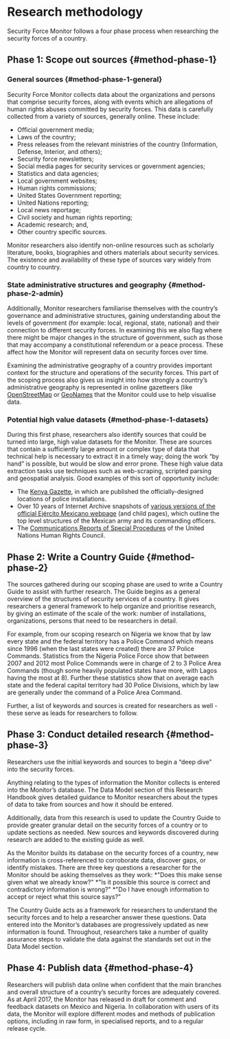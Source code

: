 # Research methodology

Security Force Monitor follows a four phase process when researching the security forces of a country.

## Phase 1: Scope out sources {#method-phase-1}

### General sources {#method-phase-1-general}
Security Force Monitor collects data about the organizations and persons that comprise security forces, along with events which are allegations of human rights abuses committed by security forces. This data is carefully collected from a variety of sources,  generally online. These include:

 * Official government media; 
 * Laws of the country;
 * Press releases from the relevant ministries of the country (Information, Defense, Interior, and others);
 * Security force newsletters;
 * Social media pages for security services or government agencies;
 * Statistics and data agencies;
 * Local government websites;
 * Human rights commissions;
 * United States Government reporting;
 * United Nations reporting;
 * Local news reportage;
 * Civil society and human rights reporting;
 * Academic research; and,
 * Other country specific sources.

Monitor researchers also identify non-online resources such as scholarly literature, books, biographies and others materials about security services. The existence and availability of these type of sources vary widely from country to country.

### State administrative structures and geography {#method-phase-2-admin}

Additionally, Monitor researchers familiarise themselves with the country’s governance and administrative structures, gaining understanding about the levels of government (for example: local, regional, state, national) and their connection to different security forces. In examining this we also flag where there might be major changes in the structure of government, such as those that may accompany a constitutional referendum or a peace process. These affect how the Monitor will represent data on security forces over time. 

Examining the administrative geography of a country provides important context for the structure and operations of the security forces. This part of the scoping process also gives us insight into how strongly a country’s administrative geography is represented in online gazetteers (like [OpenStreetMap](https://nominatim.openstreetmap.org/) or [GeoNames](https://www.geonames.org) that the Monitor could use to help visualise data.

### Potential high value datasets {#method-phase-1-datasets}

During this first phase, researchers also identify sources that could be turned into large, high value datasets for the Monitor. These are sources that contain a sufficiently large amount or complex type of data that technical help is necessary to extract it in a timely way; doing the work “by hand” is possible, but would be slow and error prone. These high value data extraction tasks use techniques such as web-scraping, scripted parsing and geospatial analysis. Good examples of this sort of opportunity include:

 * The [Kenya Gazette](http://kenyalaw.org/kenya-gazette/), in which are published the officially-designed locations of police installations. 
 * Over 10 years of Internet Archive snapshots of [various versions of the official Ejército Mexicano webpage](https://web.archive.org/web/20050908175401/http://www.sedena.gob.mx/ejercito/comandancias/index.html) (and child pages), which outline the top level structures of the Mexican army and its commanding officers. 
 * The [Communications Reports of Special Procedures](http://www.ohchr.org/EN/HRBodies/SP/Pages/CommunicationsreportsSP.aspx) of the United Nations Human Rights Council.

## Phase 2: Write a Country Guide {#method-phase-2}

The sources gathered during our scoping phase are used to write a Country Guide to assist with further research.
The Guide begins as a general overview of the structures of security services of a country. It gives researchers a general framework to help organize and prioritise research, by giving an estimate of the scale of the work: number of installations, organizations, persons that need to be researchers in detail. 

For example, from our scoping research on Nigeria we know that by law every state and the federal territory has a Police Command which means since 1996 (when the last states were created) there are 37 Police Commands. Statistics from the Nigeria Police Force show that between 2007 and 2012 most Police Commands were in charge of 2 to 3 Police Area Commands (though some heavily populated states have more, with Lagos having the most at 8). Further these statistics show that on average each state and the federal capital territory had 30 Police Divisions, which by law are generally under the command of a Police Area Command.

Further, a list of keywords and sources is created for researchers as well - these serve as leads for researchers to follow. 

## Phase 3: Conduct detailed research {#method-phase-3}

Researchers use the initial keywords and sources to begin a “deep dive” into the security forces. 

Anything relating to the types of information the Monitor collects is entered into the Monitor’s database. The Data Model section of this Research Handbook gives detailed guidance to Monitor researchers about the types of data to take from sources and how it should be entered. 

Additionally, data from this research is used to update the Country Guide to provide greater granular detail on the security forces of a country or to update sections as needed. New sources and keywords discovered during research are added to the existing guide as well.

As the Monitor builds its database on the security forces of a country, new information is cross-referenced to corroborate data, discover gaps, or identify mistakes. There are three key questions a researcher for the Monitor should be asking themselves as they work:
 *"Does this make sense given what we already know?"
 *"Is it possible this source is correct and contradictory information is wrong?"
 *"Do I have enough information to accept or reject what this source says?"

The Country Guide acts as a framework for researchers to understand the security forces and to help a researcher answer these questions.
Data entered into the Monitor’s databases are progressively updated as new information is found. Throughout, researchers take a number of quality assurance steps to validate the data against the standards set out in the Data Model section. 

## Phase 4: Publish data {#method-phase-4}

Researchers will publish data online when confident that the main branches and overall structure of a country’s security forces are adequately covered. As at April 2017, the Monitor has released in draft for comment and feedback datasets on Mexico and Nigeria. In collaboration with users of its data, the Monitor will explore different modes and methods of publication options, including in raw form, in specialised reports, and to a regular release cycle. 
